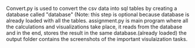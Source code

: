 Convert.py is used to convert the csv data into sql tables by creating a database called "database" (Note: this step is optional because database is already loaded with all the tables.
assignment.py is main program where all the calculations and visualizations take place, it reads from the database and in the end, stores the result in the same database.(already loaded)
the output folder contains the screenshots of the important visulaization tasks.

